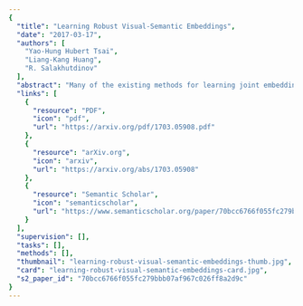 ```yaml
---
{
  "title": "Learning Robust Visual-Semantic Embeddings",
  "date": "2017-03-17",
  "authors": [
    "Yao-Hung Hubert Tsai",
    "Liang-Kang Huang",
    "R. Salakhutdinov"
  ],
  "abstract": "Many of the existing methods for learning joint embedding of images and text use only supervised information from paired images and its textual attributes. Taking advantage of the recent success of unsupervised learning in deep neural networks, we propose an end-to-end learning framework that is able to extract more robust multi-modal representations across domains. The proposed method combines representation learning models (i.e., auto-encoders) together with cross-domain learning criteria (i.e., Maximum Mean Discrepancy loss) to learn joint embeddings for semantic and visual features. A novel technique of unsupervised-data adaptation inference is introduced to construct more comprehensive embeddings for both labeled and unlabeled data. We evaluate our method on Animals with Attributes and Caltech-UCSD Birds 200-2011 dataset with a wide range of applications, including zero and few-shot image recognition and retrieval, from inductive to transductive settings. Empirically, we show that our frame-work improves over the current state of the art on many of the considered tasks.",
  "links": [
    {
      "resource": "PDF",
      "icon": "pdf",
      "url": "https://arxiv.org/pdf/1703.05908.pdf"
    },
    {
      "resource": "arXiv.org",
      "icon": "arxiv",
      "url": "https://arxiv.org/abs/1703.05908"
    },
    {
      "resource": "Semantic Scholar",
      "icon": "semanticscholar",
      "url": "https://www.semanticscholar.org/paper/70bcc6766f055fc279bbb07af967c026ff8a2d9c"
    }
  ],
  "supervision": [],
  "tasks": [],
  "methods": [],
  "thumbnail": "learning-robust-visual-semantic-embeddings-thumb.jpg",
  "card": "learning-robust-visual-semantic-embeddings-card.jpg",
  "s2_paper_id": "70bcc6766f055fc279bbb07af967c026ff8a2d9c"
}
---
```


